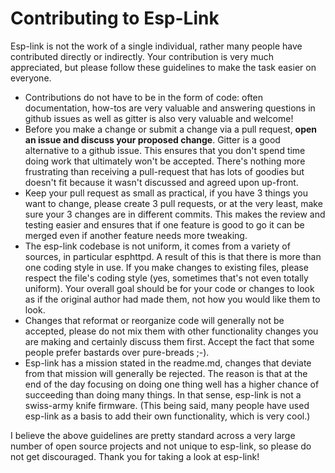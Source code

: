 Contributing to Esp-Link
========================

Esp-link is not the work of a single individual, rather many people have contributed directly or indirectly.
Your contribution is very much appreciated, but please follow these guidelines to make the task easier on
everyone.

- Contributions do not have to be in the form of code: often documentation, how-tos are very valuable and answering questions
  in github issues as well as gitter is also very valuable and welcome!
- Before you make a change or submit a change via a pull request, **open an issue and discuss your proposed change**. Gitter
  is a good alternative to a github issue. This ensures that you don't spend time doing work that ultimately won't be accepted.
  There's nothing more frustrating than receiving a pull-request that has lots of goodies but doesn't fit because it wasn't
  discussed and agreed upon up-front.
- Keep your pull request as small as practical, if you have 3 things you want to change, please create 3 pull requests,
  or at the very least, make sure your 3 changes are in different commits. This makes the review and testing easier
  and ensures that if one feature is good to go it can be merged even if another feature needs more tweaking.
- The esp-link codebase is not uniform, it comes from a variety of sources, in particular esphttpd. A result of this is
  that there is more than one coding style in use. If you make changes to existing files, please respect the file's
  coding style (yes, sometimes that's not even totally uniform). Your overall goal should be for your code or changes to
  look as if the original author had made them, not how you would like them to look.
- Changes that reformat or reorganize code will generally not be accepted, please do not mix them with other functionality
  changes you are making and certainly discuss them first. Accept the fact that some people prefer bastards over pure-breads ;-).
- Esp-link has a mission stated in the readme.md, changes that deviate from that mission will generally be rejected. The reason
  is that at the end of the day focusing on doing one thing well has a higher chance of succeeding than doing many things.
  In that sense, esp-link is not a swiss-army knife firmware. (This being said, many people have used esp-link as a basis to add
  their own functionality, which is very cool.)
  
I believe the above guidelines are pretty standard across a very large number of open source projects and not unique to esp-link,
so please do not get discouraged. Thank you for taking a look at esp-link!
